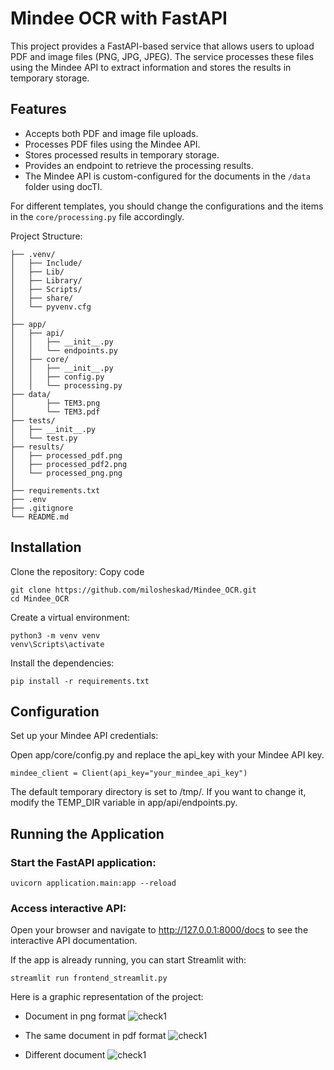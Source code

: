 # Mindee OCR with FastAPI
This project provides a FastAPI-based service that allows users to upload PDF and image files (PNG, JPG, JPEG). The service processes these files using the Mindee API to extract information and stores the results in temporary storage.

## Features
* Accepts both PDF and image file uploads.
* Processes PDF files using the Mindee API.
* Stores processed results in temporary storage.
* Provides an endpoint to retrieve the processing results.
* The Mindee API is custom-configured for the documents in the ```/data``` folder using docTI. 

For different templates, you should change the configurations and the items in the ```core/processing.py``` file accordingly.

Project Structure:

``` 
├── .venv/
│   ├── Include/
│   ├── Lib/
│   ├── Library/
│   ├── Scripts/
│   ├── share/
│   └── pyvenv.cfg
│
├── app/
│   ├── api/
│   │   ├── __init__.py
│   │   └── endpoints.py
│   ├── core/
│   │   ├── __init__.py
│   │   ├── config.py
│   │   └── processing.py
├── data/
│       ├── TEM3.png
│       └── TEM3.pdf
├── tests/
│   ├── __init__.py
│   └── test.py
├── results/
│   ├── processed_pdf.png
│   ├── processed_pdf2.png
│   └── processed_png.png
│
├── requirements.txt
├── .env
├── .gitignore
└── README.md
```

## Installation
Clone the repository:
Copy code
```
git clone https://github.com/milosheskad/Mindee_OCR.git
cd Mindee_OCR
```
Create a virtual environment:
```
python3 -m venv venv
venv\Scripts\activate
```
Install the dependencies:
```
pip install -r requirements.txt
```
## Configuration
Set up your Mindee API credentials:

Open app/core/config.py and replace the api_key with your Mindee API key.
```
mindee_client = Client(api_key="your_mindee_api_key")
```


The default temporary directory is set to /tmp/. If you want to change it, modify the TEMP_DIR variable in app/api/endpoints.py.

## Running the Application

### Start the FastAPI application:

```uvicorn application.main:app --reload```

### Access interactive API:
Open your browser and navigate to http://127.0.0.1:8000/docs to see the interactive API documentation.

If the app is already running, you can start Streamlit with:

```streamlit run frontend_streamlit.py```

Here is a graphic representation of the project:

* Document in png format
![check1](results\processed_png.png)

* The same document in pdf format 
![check1](results\processed_pdf.png)

* Different document 
![check1](results\processed_pdf2.png)
